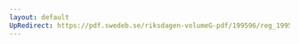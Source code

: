 ```yaml
---
layout: default
UpRedirect: https://pdf.swedeb.se/riksdagen-volumeG-pdf/199596/reg_199596_BoU/reg_199596_BoU_0008.pdf
---
```

